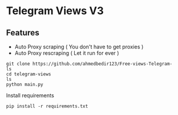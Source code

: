 # Telegram Views V3

## Features
- Auto Proxy scraping ( You don't have to get proxies )
- Auto Proxy rescraping ( Let it run for ever )
```
git clone https://github.com/ahmedbedir123/Free-views-Telegram-
ls
cd telegram-views
ls
python main.py
```

Install requirements
```
pip install -r requirements.txt
```
